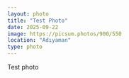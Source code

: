 ```yaml
---
layout: photo
title: "Test Photo"
date: 2025-09-22
image: https://picsum.photos/900/550
location: "Adıyaman"
type: photo
---
```

Test photo